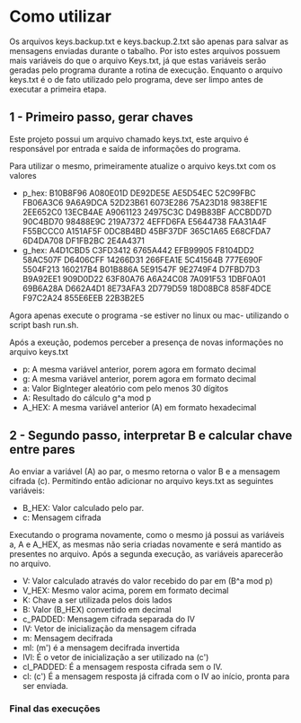 # Como utilizar

Os arquivos keys.backup.txt e keys.backup.2.txt são apenas para salvar as mensagens enviadas durante o tabalho. Por isto estes arquivos possuem mais variáveis do que o arquivo Keys.txt, já que estas variáveis serão geradas pelo programa durante a rotina de execução.
Enquanto o arquivo keys.txt é o de fato utilizado pelo programa, deve ser limpo antes de executar a primeira etapa.

## 1 - Primeiro passo, gerar chaves

Este projeto possui um arquivo chamado keys.txt, este arquivo é responsável por entrada e saída de informações do programa.

Para utilizar o mesmo, primeiramente atualize o arquivo keys.txt com os valores

- p_hex: B10B8F96 A080E01D DE92DE5E AE5D54EC 52C99FBC FB06A3C6 9A6A9DCA 52D23B61 6073E286 75A23D18 9838EF1E 2EE652C0 13ECB4AE A9061123 24975C3C D49B83BF ACCBDD7D 90C4BD70 98488E9C 219A7372 4EFFD6FA E5644738 FAA31A4F F55BCCC0 A151AF5F 0DC8B4BD 45BF37DF 365C1A65 E68CFDA7 6D4DA708 DF1FB2BC 2E4A4371
- g_hex: A4D1CBD5 C3FD3412 6765A442 EFB99905 F8104DD2 58AC507F D6406CFF 14266D31 266FEA1E 5C41564B 777E690F 5504F213 160217B4 B01B886A 5E91547F 9E2749F4 D7FBD7D3 B9A92EE1 909D0D22 63F80A76 A6A24C08 7A091F53 1DBF0A01 69B6A28A D662A4D1 8E73AFA3 2D779D59 18D08BC8 858F4DCE F97C2A24 855E6EEB 22B3B2E5

Agora apenas execute o programa -se estiver no linux ou mac- utilizando o script bash run.sh.

Após a exeução, podemos perceber a presença de novas informações no arquivo keys.txt

- p: A mesma variável anterior, porem agora em formato decimal
- g: A mesma variável anterior, porem agora em formato decimal
- a: Valor BigInteger aleatório com pelo menos 30 dígitos
- A: Resultado do cálculo g^a mod p
- A_HEX: A mesma variável anterior (A) em formato hexadecimal

## 2 - Segundo passo, interpretar B e calcular chave entre pares

Ao enviar a variável (A) ao par, o mesmo retorna o valor B e a mensagem cifrada (c).
Permitindo então adicionar no arquivo keys.txt as seguintes variáveis:

- B_HEX: Valor calculado pelo par.
- c: Mensagem cifrada

Executando o programa novamente, como o mesmo já possui as variáveis a, A e A_HEX, as mesmas não seria criadas novamente e será mantido as presentes no arquivo.
Após a segunda execução, as variáveis aparecerão no arquivo.

- V: Valor calculado através do valor recebido do par em (B^a mod p)
- V_HEX: Mesmo valor acima, porem em formato decimal
- K: Chave a ser utilizada pelos dois lados
- B: Valor (B_HEX) convertido em decimal
- c_PADDED: Mensagem cifrada separada do IV
- IV: Vetor de inicialização da mensagem cifrada
- m: Mensagem decifrada
- ml: (m') é a mensagem decifrada invertida
- IVl: É o vetor de inicialização a ser utilizado na (c')
- cl_PADDED: É a mensagem resposta cifrada sem o IV.
- cl: (c') É a mensagem resposta já cifrada com o IV ao início, pronta para ser enviada.

### Final das execuções
